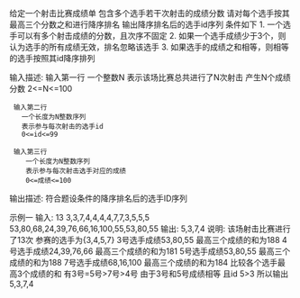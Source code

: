 给定一个射击比赛成绩单
  包含多个选手若干次射击的成绩分数
  请对每个选手按其最高三个分数之和进行降序排名
  输出降序排名后的选手id序列
  条件如下
    1. 一个选手可以有多个射击成绩的分数，且次序不固定
    2. 如果一个选手成绩少于3个，则认为选手的所有成绩无效，排名忽略该选手
    3. 如果选手的成绩之和相等，则相等的选手按照其id降序排列

   输入描述:
     输入第一行
         一个整数N
         表示该场比赛总共进行了N次射击
         产生N个成绩分数
         2<=N<=100

     输入第二行
       一个长度为N整数序列
       表示参与每次射击的选手id
       0<=id<=99

     输入第三行
        一个长度为N整数序列
        表示参与每次射击选手对应的成绩
        0<=成绩<=100

   输出描述:
      符合题设条件的降序排名后的选手ID序列

   示例一
      输入:
        13
        3,3,7,4,4,4,4,7,7,3,5,5,5
        53,80,68,24,39,76,66,16,100,55,53,80,55
      输出:
        5,3,7,4
      说明:
        该场射击比赛进行了13次
        参赛的选手为{3,4,5,7}
        3号选手成绩53,80,55 最高三个成绩的和为188
        4号选手成绩24,39,76,66  最高三个成绩的和为181
        5号选手成绩53,80,55  最高三个成绩的和为188
        7号选手成绩68,16,100  最高三个成绩的和为184
        比较各个选手最高3个成绩的和
        有3号=5号>7号>4号
        由于3号和5号成绩相等  且id 5>3
        所以输出5,3,7,4
